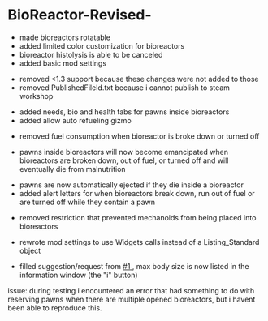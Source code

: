 # BioReactor-Revised-

+ made bioreactors rotatable
+ added limited color customization for bioreactors
+ bioreactor histolysis is able to be canceled
+ added basic mod settings
- removed <1.3 support because these changes were not added to those
- removed PublishedFileId.txt because i cannot publish to steam workshop

+ added needs, bio and health tabs for pawns inside bioreactors
+ added allow auto refueling gizmo
- removed fuel consumption when bioreactor is broke down or turned off
* pawns inside bioreactors will now become emancipated when bioreactors are broken down, out of fuel, or turned off and will eventually die from malnutrition
+ pawns are now automatically ejected if they die inside a bioreactor
+ added alert letters for when bioreactors break down, run out of fuel or are turned off while they contain a pawn
- removed restriction that prevented mechanoids from being placed into bioreactors
* rewrote mod settings to use Widgets calls instead of a Listing_Standard object
+ filled suggestion/request from [ #1 ](https://github.com/solaris0115/BioReactor/issues/1), max body size is now listed in the information window (the "i" button)

issue: during testing i encountered an error that had something to do with reserving pawns when there are multiple opened bioreactors, but i havent been able to reproduce this.
